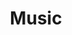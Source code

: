 ---
  title: Music
  description: Musical traditions then and now.
  latitude: -26.172438
  longitude: 28.075738
  cards:
    - poi-020-card-001.md
    - poi-020-card-002.md
    - poi-020-card-003.md
    - poi-020-card-004.md
    - poi-020-card-005.md
    - poi-020-card-006.md
    - poi-020-card-007.md
  themes:
    - Koch Street
    - Alumni
    - Grounds and Buildings
    - Learning
    - Traditions and Innovations
---